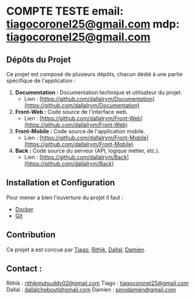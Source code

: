 # COMPTE TESTE email: tiagocoronel25@gmail.com mdp: tiagocoronel25@gmail.com


## Dépôts du Projet
Ce projet est composé de plusieurs dépôts, chacun dédié à une partie spécifique de l'application :

1.  **Documentation :** Documentation technique et utilisateur du projet.
    * Lien : [https://github.com/dallalrym/Documentation](https://github.com/dallalrym/Documentation)
2.  **Front-Web :** Code source de l'interface web.
    * Lien : [https://github.com/dallalrym/Front-Web](https://github.com/dallalrym/Front-Web)
3.  **Front-Mobile :** Code source de l'application mobile.
    * Lien : [https://github.com/dallalrym/Front-Mobile](https://github.com/dallalrym/Front-Mobile)
3.  **Back :** Code source du serveur (API, logique métier, etc.).
    * Lien : [https://github.com/dallalrym/Back](https://github.com/dallalrym/Back)

## Installation et Configuration 

Pour mener a bien l'ouverture du projet il faut :

   * [Docker](https://docs.docker.com/desktop/setup/install/windows-install)
   * [Git](https://git-scm.com/downloads)


## Contribution 

Ce projet à est concue par [Tiago](https://github.com/spacechicooff), [Rithik](https://github.com/Rithik-Mutsuddy), [Dallal](https://github.com/dallalrym), [Damien](https://github.com/Damien-Codes).

## Contact :
Rithik : rithikmutsuddy02@gmail.com
Tiago : tiagocoronel25@gmail.com
Dallal : dallalchebouti@gmail.com
Damien : pinodamien@gmail.com
